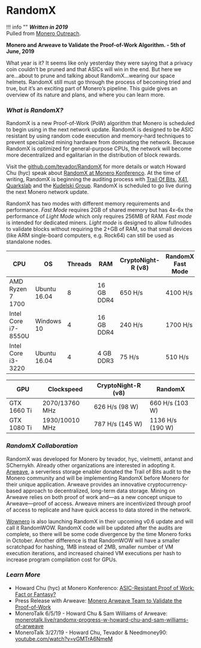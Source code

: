 
# RandomX
!!! info ""
    **_Written in 2019_**    
    Pulled from [Monero Outreach](https://github.com/monero-ecosystem/outreach-docs/blob/master/monero-outreach-docs%2Fen%2Fstoryboard%2FrandomX_en.md).

**Monero and Arweave to Validate the Proof-of-Work Algorithm. - 5th of June, 2019** 

What year is it? It seems like only yesterday they were saying that a privacy coin couldn’t be pruned and that ASICs will win in the end. But here we are...about to prune and talking about RandomX...wearing our space helmets. RandomX still must go through the process of becoming tried and true, but it’s an exciting part of Monero’s pipeline. This guide gives an overview of its nature and plans, and where you can learn more. 

### _What is RandomX?_

RandomX is a new Proof-of-Work (PoW) algorithm that Monero is scheduled to begin using in the next network update. RandomX is designed to be ASIC resistant by using random code execution and memory-hard techniques to prevent specialized mining hardware from dominating the network. Because RandomX is optimized for general-purpose CPUs, the network will become more decentralized and egalitarian in the distribution of block rewards.

Visit the [github.com/tevador/RandomX](https://github.com/tevador/RandomX) for more details or watch Howard Chu (hyc) speak about [RandomX at Monero Konferenco](https://github.com/monero-ecosystem/outreach-docs/blob/master/monero-outreach-docs%2Fen%2Ftranscriptions%2Fmonero-konferenco-2019%2FASIC-Resistant_Proof_of_Work-Fact_or_Fantasy.md). At the time of writing, RandomX is beginning the auditing process with [Trail Of Bits](https://www.trailofbits.com/), [X41](https://www.x41-dsec.de/), [Quarkslab](https://www.quarkslab.com/) and the [Kudelski Group](https://www.nagra.com/). RandomX is scheduled to go live during the next Monero network update.

RandomX has two modes with different memory requirements and performance. _Fast Mode_ requires 2GB of shared memory but has 4x-6x the performance of _Light Mode_ which only requires 256MB of RAM. _Fast mode_ is intended for dedicated miners. _Light mode_ is designed to allow fullnodes to validate blocks without requiring the 2+GB of RAM, so that small devices (like ARM single-board computers, e.g. Rock64) can still be used as standalone nodes.

| CPU | OS | Threads | RAM | CryptoNight-R (v8) | RandomX Fast Mode | RandomX Light Mode |
|--|--|--|--|--|--|--|
| AMD Ryzen 7 1700 | Ubuntu 16.04 | 8 | 16 GB DDR4 | 650 H/s | 4100 H/s | 620 H/s |
| Intel Core i7-8550U | Windows 10 | 4 | 16 GB DDR4 | 240 H/s | 1700 H/s | 350 H/s |
| Intel Core i3-3220 | Ubuntu 16.04 | 4 | 4 GB DDR3 | 75 H/s | 510 H/s | 150 H/s |

| GPU | Clockspeed | CryptoNight-R (v8) | RandomX |
|--|--|--|--|
| GTX 1660 Ti | 2070/13760 MHz | 626 H/s (98 W) | 660 H/s (103 W) |
| GTX 1080 Ti | 1930/10010 MHz | 787 H/s (145 W) | 1136 H/s (190 W) |

### _RandomX Collaboration_

RandomX was developed for Monero by tevador, hyc, vielmetti, antanst and SChernykh. Already other organizations are interested in adopting it. [Arweave](https://www.arweave.org/), a serverless storage enabler donated the Trail of Bits audit to the Monero community and will be implementing RandomX before Monero for their unique application. Arweave provides an innovative cryptocurrency-based approach to decentralized, long-term data storage. Mining on Arweave relies on both proof of work and—as a new concept unique to Arweave—proof of access. Arweave miners are incentivized through proof of access to replicate and have quick access to data stored in the network.

[Wownero](http://wownero.org/) is also launching RandomX in their upcoming v0.6 update and will call it RandomWOW. RandomX code will be updated after the audits are complete, so there will be some code divergence by the time Monero forks in October. Another difference is that RandomWOW will have a smaller scratchpad for hashing, 1MB instead of 2MB, smaller number of VM execution iterations, and increased chained VM executions per hash to increase program compilation cost for GPUs.

### _Learn More_

- Howard Chu (hyc) at Monero Konferenco: [ASIC-Resistant Proof of Work: Fact or Fantasy?](https://github.com/monero-ecosystem/outreach-docs/blob/master/monero-outreach-docs%2Fen%2Ftranscriptions%2Fmonero-konferenco-2019%2FASIC-Resistant_Proof_of_Work-Fact_or_Fantasy.md)
- Press Release with Arweave: [Monero Arweave Team to Validate the Proof-of-Work](https://github.com/monero-ecosystem/outreach-docs/blob/master/monero-outreach-docs%2Fen%2Fwebsite-sections%2Fnews%2Fmonero_arweave_pow_en.md)
- MoneroTalk 6/5/19 - Howard Chu & Sam Williams of Arweave: [monerotalk.live/randomx-progress-w-howard-chu-and-sam-williams-of-arweave](https://www.monerotalk.live/randomx-progress-w-howard-chu-and-sam-williams-of-arweave)
- MoneroTalk 3/27/19 - Howard Chu, Tevador & Needmoney90: [youtube.com/watch?v=vGMTrA6NmeM](https://www.youtube.com/watch?v=vGMTrA6NmeM)
